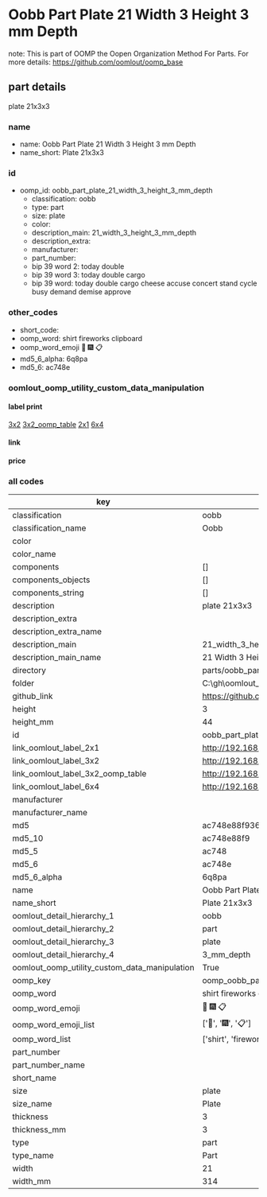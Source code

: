 # Oobb Part Plate 21 Width 3 Height 3 mm Depth  

note: This is part of OOMP the Oopen Organization Method For Parts. For more details: https://github.com/oomlout/oomp_base

##  part details
  



plate 21x3x3



### name
* name: Oobb Part Plate 21 Width 3 Height 3 mm Depth
* name_short: Plate 21x3x3 
### id
* oomp_id: oobb_part_plate_21_width_3_height_3_mm_depth
  * classification: oobb
  * type: part
  * size: plate
  * color: 
  * description_main: 21_width_3_height_3_mm_depth
  * description_extra: 
  * manufacturer: 
  * part_number: 
  * bip 39 word 2: today double
  * bip 39 word 3: today double cargo
  * bip 39 word: today double cargo cheese accuse concert stand cycle busy demand demise approve

### other_codes
* short_code: 
* oomp_word: shirt fireworks clipboard
* oomp_word_emoji :shirt: :fireworks: :clipboard:
* md5_6_alpha: 6q8pa
* md5_6: ac748e






### oomlout_oomp_utility_custom_data_manipulation
#### label print
[3x2](http://192.168.1.245:1112/?label=oomp%206q8pa)
[3x2_oomp_table](http://192.168.1.108:1112/?label=oomp%206q8pa)
[2x1](http://192.168.1.242:1112/?label=oomp%206q8pa)
[6x4](http://192.168.1.55:1112/?label=oomp%206q8pa)    

#### link

                              

#### price







### all codes 
| key | value |  
| --- | --- |  
| classification | oobb |  
| classification_name | Oobb |  
| color |  |  
| color_name |  |  
| components | [] |  
| components_objects | [] |  
| components_string | [] |  
| description | plate 21x3x3 |  
| description_extra |  |  
| description_extra_name |  |  
| description_main | 21_width_3_height_3_mm_depth |  
| description_main_name | 21 Width 3 Height 3 mm Depth |  
| directory | parts/oobb_part_plate_21_width_3_height_3_mm_depth |  
| folder | C:\gh\oomlout_oobb_version_4_generated_parts\things\oobb_part_plate_21_width_3_height_3_mm_depth |  
| github_link | https://github.com/oomlout/oomlout_oomp_part_src/tree/main/parts/oobb_part_plate_21_width_3_height_3_mm_depth |  
| height | 3 |  
| height_mm | 44 |  
| id | oobb_part_plate_21_width_3_height_3_mm_depth |  
| link_oomlout_label_2x1 | http://192.168.1.242:1112/?label=oomp%206q8pa |  
| link_oomlout_label_3x2 | http://192.168.1.245:1112/?label=oomp%206q8pa |  
| link_oomlout_label_3x2_oomp_table | http://192.168.1.108:1112/?label=oomp%206q8pa |  
| link_oomlout_label_6x4 | http://192.168.1.55:1112/?label=oomp%206q8pa |  
| manufacturer |  |  
| manufacturer_name |  |  
| md5 | ac748e88f936da90ba80d27245506f1a |  
| md5_10 | ac748e88f9 |  
| md5_5 | ac748 |  
| md5_6 | ac748e |  
| md5_6_alpha | 6q8pa |  
| name | Oobb Part Plate 21 Width 3 Height 3 mm Depth |  
| name_short | Plate 21x3x3  |  
| oomlout_detail_hierarchy_1 | oobb |  
| oomlout_detail_hierarchy_2 | part |  
| oomlout_detail_hierarchy_3 | plate |  
| oomlout_detail_hierarchy_4 | 3_mm_depth |  
| oomlout_oomp_utility_custom_data_manipulation | True |  
| oomp_key | oomp_oobb_part_plate_21_width_3_height_3_mm_depth |  
| oomp_word | shirt fireworks clipboard |  
| oomp_word_emoji | :shirt: :fireworks: :clipboard: |  
| oomp_word_emoji_list | [':shirt:', ':fireworks:', ':clipboard:'] |  
| oomp_word_list | ['shirt', 'fireworks', 'clipboard'] |  
| part_number |  |  
| part_number_name |  |  
| short_name |  |  
| size | plate |  
| size_name | Plate |  
| thickness | 3 |  
| thickness_mm | 3 |  
| type | part |  
| type_name | Part |  
| width | 21 |  
| width_mm | 314 |  
